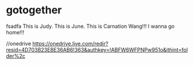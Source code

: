 # gotogether
fsadfa
This is Judy.
This is June. 
This is Carnation Wang!!!
I wanna go home!!!


//onedrive
https://onedrive.live.com/redir?resid=4D703B23EBE36AB6!363&authkey=!ABFW6WFPNPw951o&ithint=folder%2c